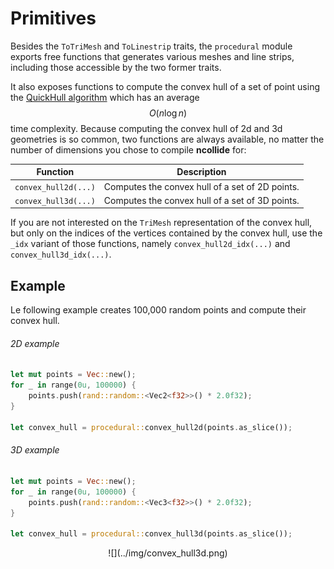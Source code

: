 # Primitives

Besides the `ToTriMesh` and `ToLinestrip` traits, the `procedural` module
exports free functions that generates various meshes and line strips, including
those accessible by the two former traits.

It also exposes functions to compute the convex hull of a set of point using
the [QuickHull algorithm](http://en.wikipedia.org/wiki/QuickHull) which has an
average $$O(n \log{n})$$ time complexity.  Because computing the convex hull of
2d and 3d geometries is so common, two functions are always available, no
matter the number of dimensions you chose to compile **ncollide** for:

| Function             | Description                                     |
| --                   | --                                              |
| `convex_hull2d(...)` | Computes the convex hull of a set of 2D points. |
| `convex_hull3d(...)` | Computes the convex hull of a set of 3D points. |

If you are not interested on the `TriMesh` representation of the convex hull,
but only on the indices of the vertices contained by the convex hull, use the
`_idx` variant of those functions, namely `convex_hull2d_idx(...)` and
`convex_hull3d_idx(...)`.

## Example
Le following example creates 100,000 random points and compute their
convex hull.

###### 2D example <span class="d2" onclick="window.open('../src/primitives2d.rs')"></span>
```rust
let mut points = Vec::new();
for _ in range(0u, 100000) {
    points.push(rand::random::<Vec2<f32>>() * 2.0f32);
}

let convex_hull = procedural::convex_hull2d(points.as_slice());
```

###### 3D example <span class="d3" onclick="window.open('../src/primitives3d.rs')"></span>
```rust
let mut points = Vec::new();
for _ in range(0u, 100000) {
    points.push(rand::random::<Vec3<f32>>() * 2.0f32);
}

let convex_hull = procedural::convex_hull3d(points.as_slice());
```

<center>
![](../img/convex_hull3d.png)
</center>
